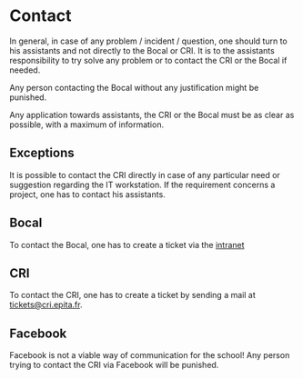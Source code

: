# Contact

In general, in case of any problem / incident / question, one should turn to his assistants and not directly to the Bocal or CRI. It is to the assistants responsibility to try solve any problem or to contact the CRI or the Bocal if needed.

Any person contacting the Bocal without any justification might be punished.

Any application towards assistants, the CRI or the Bocal must be as clear as possible, with a maximum of information.

## Exceptions

It is possible to contact the CRI directly in case of any particular need or suggestion regarding the IT workstation. If the requirement concerns a project, one has to contact his assistants.

## Bocal

To contact the Bocal, one has to create a ticket via the [intranet](http://intra-bocal.epitech.eu/)

## CRI

To contact the CRI, one has to create a ticket by sending a mail at [tickets@cri.epita.fr](tickets@cri.epita.fr).

## Facebook

Facebook is not a viable way of communication for the school! Any person trying to contact the CRI via Facebook will be punished.
